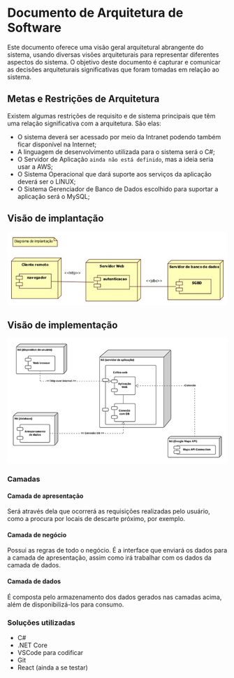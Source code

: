 # Documento de Arquitetura de Software #

Este documento oferece uma visão geral arquitetural abrangente do sistema, usando diversas visões arquiteturais para representar diferentes aspectos do sistema. 
O objetivo deste documento é capturar e comunicar as decisões arquiteturais significativas que foram tomadas em relação ao sistema. 

## Metas e Restrições de Arquitetura ##

Existem algumas restrições de requisito e de sistema principais que têm uma relação significativa com a arquitetura. São elas:

- O sistema deverá ser acessado por meio da Intranet podendo também ficar disponível na Internet;
- A linguagem de desenvolvimento utilizada para o sistema será o C#;
- O Servidor de Aplicação `ainda não está definido`, mas a ideia seria usar a AWS;
- O Sistema Operacional que dará suporte aos serviços da aplicação deverá ser o LINUX;
- O Sistema Gerenciador de Banco de Dados escolhido para suportar a aplicação será o MySQL;

## Visão de implantação ##

![Diagrama de implantação](img/diagrama_implantacao.png)

## Visão de implementação ##

![Diagrama de implementação](img/diagrama_implementacao.png)

### Camadas ###

#### Camada de apresentação 
Será através dela que ocorrerá as requisições realizadas pelo usuário, como a procura por locais de descarte próximo, por exemplo.

#### Camada de negócio 
Possui as regras de todo o negócio. É a interface que enviará os dados para a camada de apresentação, assim como irá trabalhar com os dados da camada de dados.

#### Camada de dados
É composta pelo armazenamento dos dados gerados nas camadas acima, além de disponibilizá-los para consumo.

### Soluções utilizadas ###

- C#
- .NET Core
- VSCode para codificar
- Git 
- React (ainda a se testar)